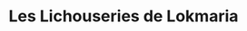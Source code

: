 ---
title: "Les Lichouseries de Lokmaria"
url: /quimper/les-lichouseries-de-lokmaria/
shop: boulangerie
---